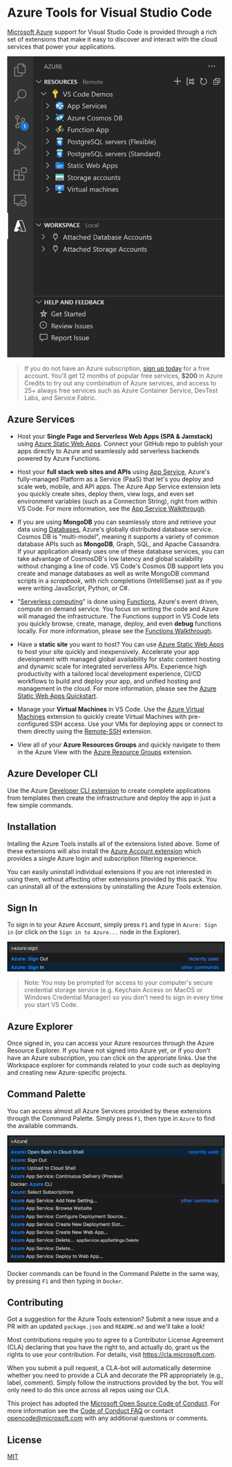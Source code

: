 # Azure Tools for Visual Studio Code

[Microsoft Azure](https://azure.microsoft.com/en-us/overview/what-is-azure/)
support for Visual Studio Code is provided through a rich set of extensions that
make it easy to discover and interact with the cloud services that power your
applications.

![Azure Explorer in VS Code](resources/readme/explorer.png)

> If you do not have an Azure subscription,
> [sign up today](https://azure.microsoft.com/en-us/free/?b=16.48) for a free
> account. You'll get 12 months of popular free services, **\$200** in Azure
> Credits to try out any combination of Azure services, and access to 25+ always
> free services such as Azure Container Service, DevTest Labs, and Service
> Fabric.

## Azure Services

-   Host your **Single Page and Serverless Web Apps (SPA & Jamstack)** using
    [Azure Static Web Apps](https://marketplace.visualstudio.com/items?itemName=ms-azuretools.vscode-azurestaticwebapps).
    Connect your GitHub repo to publish your apps directly to Azure and
    seamlessly add serverless backends powered by Azure Functions.

-   Host your **full stack web sites and APIs** using
    [App Service](https://marketplace.visualstudio.com/items?itemName=ms-azuretools.vscode-azureappservice),
    Azure's fully-managed Platform as a Service (PaaS) that let's you deploy and
    scale web, mobile, and API apps. The Azure App Service extension lets you
    quickly create sites, deploy them, view logs, and even set environment
    variables (such as a Connection String), right from within VS Code. For more
    information, see the
    [App Service Walkthrough](https://code.visualstudio.com/tutorials/app-service-extension/getting-started).

-   If you are using **MongoDB** you can seamlessly store and retrieve your data
    using
    [Databases](https://marketplace.visualstudio.com/items?itemName=ms-azuretools.vscode-cosmosdb),
    Azure's globally distributed database service. Cosmos DB is "multi-model",
    meaning it supports a variety of common database APIs such as **MongoDB**,
    Graph, SQL, and Apache Cassandra. If your application already uses one of
    these database services, you can take advantage of CosmosDB's low latency
    and global scalability without changing a line of code. VS Code's Cosmos DB
    support lets you create and manage databases as well as write MongoDB
    command scripts in a _scrapbook_, with rich completions (IntelliSense) just
    as if you were writing JavaScript, Python, or C#.

-   "[Serverless computing](https://en.wikipedia.org/wiki/Serverless_computing)"
    is done using
    [Functions](https://marketplace.visualstudio.com/items?itemName=ms-azuretools.vscode-azurefunctions),
    Azure's event driven, compute on demand service. You focus on writing the
    code and Azure will managed the infrastructure. The Functions support in VS
    Code lets you quickly browse, create, manage, deploy, and even **debug**
    functions locally. For more information, please see the
    [Functions Walkthrough](https://code.visualstudio.com/tutorials/functions-extension/getting-started).

-   Have a **static site** you want to host? You can use
    [Azure Static Web Apps](https://marketplace.visualstudio.com/items?itemName=ms-azuretools.vscode-azurestaticwebapps)
    to host your site quickly and inexpensively. Accelerate your app development
    with managed global availability for static content hosting and dynamic
    scale for integrated serverless APIs. Experience high productivity with a
    tailored local development experience, CI/CD workflows to build and deploy
    your app, and unified hosting and management in the cloud. For more
    information, please see the
    [Azure Static Web Apps Quickstart](https://learn.microsoft.com/en-us/azure/static-web-apps/getting-started).

-   Manage your **Virtual Machines** in VS Code. Use the
    [Azure Virtual Machines](https://marketplace.visualstudio.com/items?itemName=ms-azuretools.vscode-azurevirtualmachines)
    extension to quickly create Virtual Machines with pre-configured SSH access.
    Use your VMs for deploying apps or connect to them directly using the
    [Remote-SSH](https://marketplace.visualstudio.com/items?itemName=ms-vscode-remote.remote-ssh)
    extension.

-   View all of your **Azure Resources Groups** and quickly navigate to them in
    the Azure View with the
    [Azure Resource Groups](https://marketplace.visualstudio.com/items?itemName=ms-azuretools.vscode-azureresourcegroups)
    extension.

## Azure Developer CLI

Use the Azure
[Developer CLI extension](https://marketplace.visualstudio.com/items?itemName=ms-azuretools.azure-dev)
to create complete applications from templates then create the infrastructure
and deploy the app in just a few simple commands.

## Installation

Intalling the Azure Tools installs all of the extensions listed above. Some of
these extensions will also install the
[Azure Account extension](https://marketplace.visualstudio.com/items?itemName=ms-vscode.azure-account)
which provides a single Azure login and subscription filtering experience.

You can easily uninstall individual extensions if you are not interested in
using them, without affecting other extensions provided by this pack. You can
uninstall all of the extensions by uninstalling the Azure Tools extension.

## Sign In

To sign in to your Azure Account, simply press `F1` and type in `Azure: Sign in`
(or click on the `Sign in to Azure...` node in the Explorer).

![Sign in to Azure through the Command Palette](resources/readme/signin.png)

> Note: You may be prompted for access to your computer's secure credential
> storage service (e.g. Keychain Access on MacOS or Windows Credential Manager)
> so you don't need to sign in every time you start VS Code.

## Azure Explorer

Once signed in, you can access your Azure resources through the Azure Resource
Explorer. If you have not signed into Azure yet, or if you don't have an Azure
subscription, you can click on the approriate links. Use the Workspace explorer
for commands related to your code such as deploying and creating new
Azure-specific projects.

## Command Palette

You can access almost all Azure Services provided by these extensions through
the Command Palette. Simply press `F1`, then type in `Azure` to find the
available commands.

![Command Palette searching for the term Azure](resources/readme/commandpalette.png)

Docker commands can be found in the Command Palette in the same way, by pressing
`F1` and then typing in `Docker`.

## Contributing

Got a suggestion for the Azure Tools extension? Submit a new issue and a PR with
an updated `package.json` and `README.md` and we'll take a look!

Most contributions require you to agree to a Contributor License Agreement (CLA)
declaring that you have the right to, and actually do, grant us the rights to
use your contribution. For details, visit https://cla.microsoft.com.

When you submit a pull request, a CLA-bot will automatically determine whether
you need to provide a CLA and decorate the PR appropriately (e.g., label,
comment). Simply follow the instructions provided by the bot. You will only need
to do this once across all repos using our CLA.

This project has adopted the
[Microsoft Open Source Code of Conduct](https://opensource.microsoft.com/codeofconduct/).
For more information see the
[Code of Conduct FAQ](https://opensource.microsoft.com/codeofconduct/faq/) or
contact [opencode@microsoft.com](mailto:opencode@microsoft.com) with any
additional questions or comments.

## License

[MIT](LICENSE)
